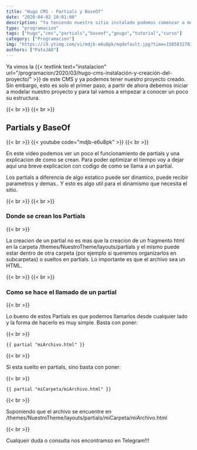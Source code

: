 ```yaml
---
title: "Hugo CMS - Partials y BaseOf"
date: "2020-04-02 10:01:00"
description: "Ya teniendo nuestro sitio instalado podemos comenzar a modelar un theme para poder acomodarlo a nuestras necesidades"
type: "programacion"
tags: ["hugo","cms","partials","baseof","gougo","tutorial","curso"]
category: ["Programacion"]
img: "https://i9.ytimg.com/vi/mdjb-e6u8pk/mqdefault.jpg?time=1585832703647&sqp=CPzFl_QF&rs=AOn4CLA0SOo9x7g-KzbCyXGAoLLvL6_qhg"
authors: ["PatoJAD"]
---
```


Ya vimos la {{< textlink text="instalacion" url="/programacion/2020/03/hugo-cms-instalación-y-creación-del-proyecto/" >}} de este CMS y ya podemos tener nuestro proyecto creado. Sin embargo, esto es solo el primer paso; a partir de ahora debemos iniciar a modelar nuestro proyecto y para tal vamos a empezar a conocer un poco su estructura.

{{< br >}}
{{< br >}}

## Partials y BaseOf

{{< br >}}
{{< youtube code="mdjb-e6u8pk" >}}
{{< br >}}

En este video podemos ver un poco el funcionamiento de partials y una explicacion de como se crean. Para poder optimizar el tiempo voy a dejar aqui una breve explicacion con codigo de como se llama a un partial.

Los partials a diferencia de algo estatico puede ser dinamico, puede recibir parametros y demas.. Y esto es algo util para el dinamismo que necesita el sitio.

{{< br >}}
{{< br >}}

### Donde se crean los Partials

{{< br >}}

La creacion de un partial no es mas que la creacion de un fragmento html en la carpeta /themes/NuestroTheme/layouts/partials y el mismo puede estar dentro de otra carpeta (por ejemplo si queremos organizarlos en subcarpetas) o sueltos en partials. Lo importante es que el archivo sea un HTML.

{{< br >}}
{{< br >}}

### Como se hace el llamado de un partial

{{< br >}}

Lo bueno de estos Partials es que podemos llamarlos desde cualquier lado y la forma de hacerlo es muy simple. Basta con poner:

{{< br >}}

    {{ partial "miArchivo.html" }}

{{< br >}}

Si esta suelto en partials, sino basta con poner:

{{< br >}}

    {{ partial "miCarpeta/miArchivo.html" }}

{{< br >}}

Suponiendo que el archivo se encuentre en /themes/NuestroTheme/layouts/partials/miCarpeta/miArchivo.html

{{< br >}}

Cualqueir duda o consulta nos encontramso en Telegram!!!
